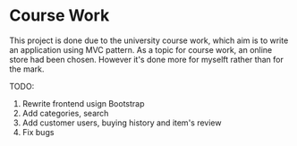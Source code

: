 # Course Work

This project is done due to the university course work, which aim is to write an application using MVC pattern. As a topic for course work, an online store had been chosen. However it's done more for myselft rather than for the mark.

TODO:
1) Rewrite frontend usign Bootstrap
2) Add categories, search
3) Add customer users, buying history and item's review
4) Fix bugs
